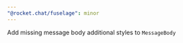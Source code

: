 ```yaml
---
"@rocket.chat/fuselage": minor
---
```


Add missing message body additional styles to `MessageBody`
